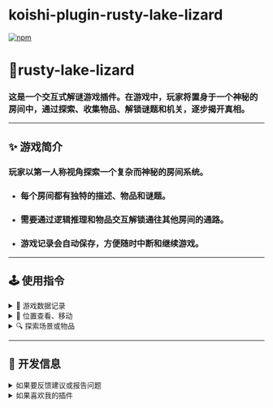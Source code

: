 # koishi-plugin-rusty-lake-lizard

[![npm](https://img.shields.io/npm/v/koishi-plugin-rusty-lake-lizard?style=flat-square)](https://www.npmjs.com/package/koishi-plugin-rusty-lake-lizard)

# 🦎rusty-lake-lizard
### 这是一个交互式解谜游戏插件。在游戏中，玩家将置身于一个神秘的房间中，通过探索、收集物品、解锁谜题和机关，逐步揭开真相。
---
## ✨ 游戏简介
### 玩家以第一人称视角探索一个复杂而神秘的房间系统。
- ### 每个房间都有独特的描述、物品和谜题。
- ### 需要通过逻辑推理和物品交互解锁通往其他房间的通路。
- ### 游戏记录会自动保存，方便随时中断和继续游戏。
---
## 🕹️ 使用指令

<details>
<summary>📜 游戏数据记录</summary>

- ### 锈湖 新建
  - 新建游戏房间
- ### 锈湖 加入
  - 加入现有游戏房间
- ### 锈湖 删除
  - 清除游戏房间
</details>

<details>
<summary>📍 位置查看、移动</summary>

- ### 锈湖 房间
  - 查看已访问的房间环境
- ### 锈湖 移动
  - 移动到另一个场景
</details>

<details>
<summary>🔍 探索场景或物品</summary>

- ### 锈湖 查看 <point>
  - 探索当前场景或拥有的物品
- ### 锈湖 物品
  - 查看你拥有的物品
</details>



---
## 📘 开发信息
<details>
<summary>如果要反馈建议或报告问题</summary>

可以[点这里](https://github.com/lizard0126/rusty-lake-lizard/issues)创建议题~
</details>
<details>
<summary>如果喜欢我的插件</summary>

可以[请我喝可乐](https://ifdian.net/a/lizard0126)，没准就有动力更新新功能了~
</details>

